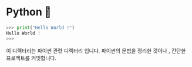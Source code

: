 # Python 🐍

```python
>>> print("Hello World !")
Hello World !
>>>
```

이 디렉터리는 파이썬 관련 디렉터리 입니다.
파이썬의 문법을 정리한 것이나 , 간단한 프로젝트를 커밋합니다.


